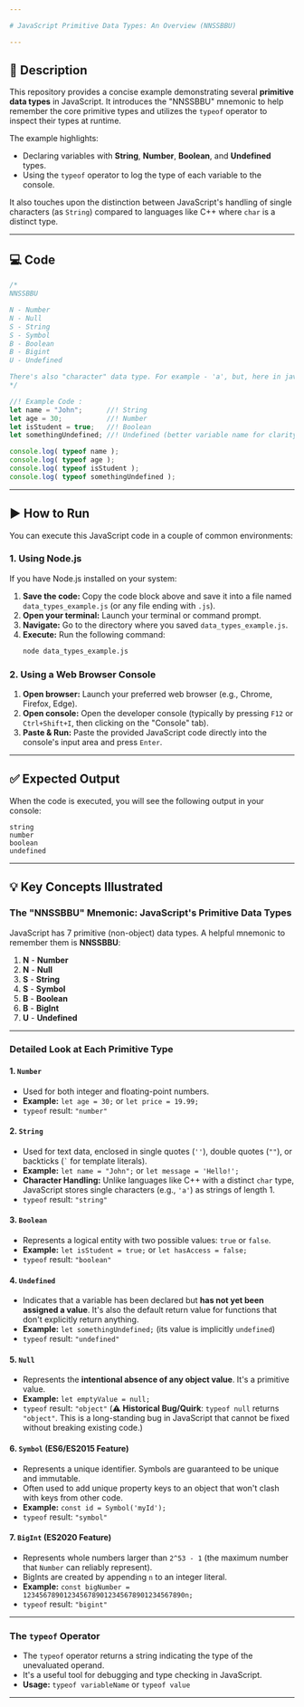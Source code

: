 ```yaml
---

# JavaScript Primitive Data Types: An Overview (NNSSBBU)

---
```


## 📝 Description

This repository provides a concise example demonstrating several **primitive data types** in JavaScript. It introduces the "NNSSBBU" mnemonic to help remember the core primitive types and utilizes the `typeof` operator to inspect their types at runtime.

The example highlights:
*   Declaring variables with **String**, **Number**, **Boolean**, and **Undefined** types.
*   Using the `typeof` operator to log the type of each variable to the console.

It also touches upon the distinction between JavaScript's handling of single characters (as `String`) compared to languages like C++ where `char` is a distinct type.

---

## 💻 Code

```javascript
/*
NNSSBBU

N - Number
N - Null
S - String
S - Symbol
B - Boolean
B - Bigint
U - Undefined

There's also "character" data type. For example - 'a', but, here in javascript, we store this single character as string. Though this single character has a different data type which is called "char" in C++
*/

//! Example Code : 
let name = "John";      //! String
let age = 30;           //! Number
let isStudent = true;   //! Boolean
let somethingUndefined; //! Undefined (better variable name for clarity)

console.log( typeof name );
console.log( typeof age );
console.log( typeof isStudent );
console.log( typeof somethingUndefined );
```

---

## ▶️ How to Run

You can execute this JavaScript code in a couple of common environments:

### 1. Using Node.js

If you have Node.js installed on your system:

1.  **Save the code:** Copy the code block above and save it into a file named `data_types_example.js` (or any file ending with `.js`).
2.  **Open your terminal:** Launch your terminal or command prompt.
3.  **Navigate:** Go to the directory where you saved `data_types_example.js`.
4.  **Execute:** Run the following command:
    ```bash
    node data_types_example.js
    ```

### 2. Using a Web Browser Console

1.  **Open browser:** Launch your preferred web browser (e.g., Chrome, Firefox, Edge).
2.  **Open console:** Open the developer console (typically by pressing `F12` or `Ctrl+Shift+I`, then clicking on the "Console" tab).
3.  **Paste & Run:** Paste the provided JavaScript code directly into the console's input area and press `Enter`.

---

## ✅ Expected Output

When the code is executed, you will see the following output in your console:

```
string
number
boolean
undefined
```

---

## 💡 Key Concepts Illustrated

### The "NNSSBBU" Mnemonic: JavaScript's Primitive Data Types

JavaScript has 7 primitive (non-object) data types. A helpful mnemonic to remember them is **NNSSBBU**:

1.  **N** - **Number**
2.  **N** - **Null**
3.  **S** - **String**
4.  **S** - **Symbol**
5.  **B** - **Boolean**
6.  **B** - **BigInt**
7.  **U** - **Undefined**

---

### Detailed Look at Each Primitive Type

#### 1. `Number`

*   Used for both integer and floating-point numbers.
*   **Example:** `let age = 30;` or `let price = 19.99;`
*   `typeof` result: `"number"`

#### 2. `String`

*   Used for text data, enclosed in single quotes (`''`), double quotes (`""`), or backticks (`` ` `` for template literals).
*   **Example:** `let name = "John";` or `let message = 'Hello!';`
*   **Character Handling:** Unlike languages like C++ with a distinct `char` type, JavaScript stores single characters (e.g., `'a'`) as strings of length 1.
*   `typeof` result: `"string"`

#### 3. `Boolean`

*   Represents a logical entity with two possible values: `true` or `false`.
*   **Example:** `let isStudent = true;` or `let hasAccess = false;`
*   `typeof` result: `"boolean"`

#### 4. `Undefined`

*   Indicates that a variable has been declared but **has not yet been assigned a value**. It's also the default return value for functions that don't explicitly return anything.
*   **Example:** `let somethingUndefined;` (its value is implicitly `undefined`)
*   `typeof` result: `"undefined"`

#### 5. `Null`

*   Represents the **intentional absence of any object value**. It's a primitive value.
*   **Example:** `let emptyValue = null;`
*   `typeof` result: `"object"` (⚠️ **Historical Bug/Quirk**: `typeof null` returns `"object"`. This is a long-standing bug in JavaScript that cannot be fixed without breaking existing code.)

#### 6. `Symbol` (ES6/ES2015 Feature)

*   Represents a unique identifier. Symbols are guaranteed to be unique and immutable.
*   Often used to add unique property keys to an object that won't clash with keys from other code.
*   **Example:** `const id = Symbol('myId');`
*   `typeof` result: `"symbol"`

#### 7. `BigInt` (ES2020 Feature)

*   Represents whole numbers larger than `2^53 - 1` (the maximum number that `Number` can reliably represent).
*   BigInts are created by appending `n` to an integer literal.
*   **Example:** `const bigNumber = 1234567890123456789012345678901234567890n;`
*   `typeof` result: `"bigint"`

---

### The `typeof` Operator

*   The `typeof` operator returns a string indicating the type of the unevaluated operand.
*   It's a useful tool for debugging and type checking in JavaScript.
*   **Usage:** `typeof variableName` or `typeof value`

---
